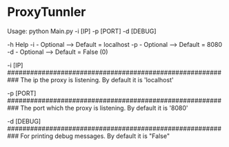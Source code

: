 # ProxyTunnler

Usage: python Main.py -i [IP] -p [PORT] -d [DEBUG]

-h Help
-i - Optional --> Default = localhost
-p - Optional --> Default = 8080
-d - Optional --> Default = False (0)


-i [IP]
###########################################################
The ip the proxy is listening. By default it is 'localhost'


-p [PORT]
###########################################################
The port which the proxy is listening. By default it is 
'8080'


-d [DEBUG]
###########################################################
For printing debug messages. By default it is "False"